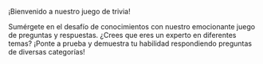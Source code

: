 ¡Bienvenido a nuestro juego de trivia!

Sumérgete en el desafío de conocimientos con nuestro emocionante juego de preguntas y respuestas. ¿Crees que eres un experto en diferentes temas? ¡Ponte a prueba y demuestra tu habilidad respondiendo preguntas de diversas categorías!

 
 
 
